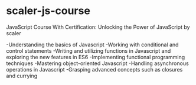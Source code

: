 # scaler-js-course

JavaScript Course With Certification: Unlocking the Power of JavaScript by scaler


-Understanding the basics of Javascript
-Working with conditional and control statements
-Writing and utilizing functions in Javascript and exploring the new features in ES6
-Implementing functional programming techniques
-Mastering object-oriented Javascript
-Handling asynchronous operations in Javascript
-Grasping advanced concepts such as closures and currying
